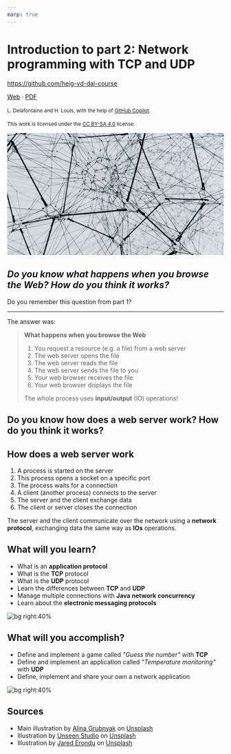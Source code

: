 ```yaml
---
marp: true
---
```


<!--
theme: custom-marp-theme
size: 16:9
paginate: true
author: L. Delafontaine and H. Louis, with the help of GitHub Copilot
title: 'HEIG-VD DAI Course - Introduction to part 2: Network programming with TCP and UDP'
description: 'Introduction to part 2: Network programming with TCP and UDP for the DAI course at HEIG-VD, Switzerland'
footer: '[**HEIG-VD**](https://heig-vd.ch) - [DAI Course 2025-2026](https://github.com/heig-vd-dai-course/heig-vd-dai-course) - [CC BY-SA 4.0](https://github.com/heig-vd-dai-course/heig-vd-dai-course/blob/main/LICENSE.md)'
headingDivider: 6
-->

[web]:
	https://heig-vd-dai-course.github.io/heig-vd-dai-course/10-introduction-to-part-2/
[pdf]:
	https://heig-vd-dai-course.github.io/heig-vd-dai-course/10-introduction-to-part-2/10-introduction-to-part-2-presentation.pdf
[license]:
	https://github.com/heig-vd-dai-course/heig-vd-dai-course/blob/main/LICENSE.md
[illustration]: ./images/main-illustration.jpg

# Introduction to part 2: Network programming with TCP and UDP

<!--
_class: lead
_paginate: false
-->

<https://github.com/heig-vd-dai-course>

[Web][web] · [PDF][pdf]

<small>L. Delafontaine and H. Louis, with the help of
[GitHub Copilot](https://github.com/features/copilot).</small>

<small>This work is licensed under the [CC BY-SA 4.0][license] license.</small>

![bg opacity:0.1][illustration]

## _Do you know what happens when you browse the Web? How do you think it works?_

<!-- _class: lead -->

Do you remember this question from part 1?

---

The answer was:

> **What happens when you browse the Web**
>
> 1. You request a resource (e.g. a file) from a web server
> 2. The web server opens the file
> 3. The web server reads the file
> 4. The web server sends the file to you
> 5. Your web browser receives the file
> 6. Your web browser displays the file
>
> The whole process uses **input/output** (IO) operations!

## Do you know how does a web server work? How do you think it works?

<!-- _class: lead -->

## How does a web server work

1. A process is started on the server
2. This process opens a socket on a specific port
3. The process waits for a connection
4. A client (another process) connects to the server
5. The server and the client exchange data
6. The client or server closes the connection

The server and the client communicate over the network using a **network
protocol**, exchanging data the same way as **IOs** operations.

## What will you learn?

- What is an **application protocol**
- What is the **TCP** protocol
- What is the **UDP** protocol
- Learn the differences between **TCP** and **UDP**
- Manage multiple connections with **Java network concurrency**
- Learn about the **electronic messaging protocols**

![bg right:40%](https://images.unsplash.com/photo-1434030216411-0b793f4b4173?fit=crop&h=720)

## What will you accomplish?

- Define and implement a game called _"Guess the number"_ with **TCP**
- Define and implement an application called _"Temperature monitoring"_ with
  **UDP**
- Define, implement and share your own a network application

![bg right:40%](https://images.unsplash.com/photo-1433878455169-4698e60005b1?fit=crop&h=720)

## Sources

- Main illustration by [Alina Grubnyak](https://unsplash.com/@alinnnaaaa) on
  [Unsplash](https://unsplash.com/photos/ZiQkhI7417A)
- Illustration by [Unseen Studio](https://unsplash.com/@craftedbygc) on
  [Unsplash](https://unsplash.com/photos/s9CC2SKySJM)
- Illustration by [Jared Erondu](https://unsplash.com/@erondu) on
  [Unsplash](https://unsplash.com/photos/j4PaE7E2_Ws)
